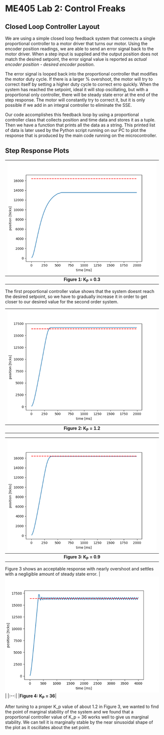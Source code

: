 # ME405 Lab 2: Control Freaks

## Closed Loop Controller Layout
We are using a simple closed loop feedback system that connects a single proportional controller to a motor driver that turns our motor. 
Using the encoder position readings, we are able to send an error signal back to the motor driver. When a step input is supplied and the output
position does not match the desired setpoint, the error signal value is reported as *actual encoder position - desired encoder position*.

The error signal is looped back into the proportional controller that modifies the motor duty cycle. If there is a larger % overshoot, the motor
will try to correct itself by setting a higher duty cycle to correct erro quickly. When the system has reached the setpoint, ideal it will stop oscillating,
but with a proportional only controller, there will be steady state error at the end of the step response. The motor will constantly try to correct it, but 
it is only possible if we add in an integral controller to eliminate the SSE. 

Our code accomplishes this feedback loop by using a proportional controller class that collects position and time data and stores it as a tuple. Then we have 
a function that prints all the data as a string. This printed list of data is later used by the Python script running on our PC to plot the response that is
produced by the main code running on the microcontroller. 

## Step Response Plots
| ![Step Response 1: K_P = 0.3](plots/KP=0.3.png) |
|:--:|
|**Figure 1: K<sub>P</sub> = 0.3**|

The first proportional controller value shows that the system doesnt reach the desired setpoint, so we have to gradually
increase it in order to get closer to our desired value for the second order system.

| ![Step Response 2: K_P = 1.2](plots/KP=1.2.png) |
|:--:|
|**Figure 2: K<sub>P</sub> = 1.2**|


| ![Step Response 3: K_P = 0.9](plots/KP=0.9.png) |
|:--:|
|**Figure 3: K<sub>P</sub> = 0.9**|

Figure 3 shows an acceptable response with nearly overshoot and settles with a negligible amount of steady state error.
| ![Step Response 4: K_P = 36](plots/KP=36.png) |
|:--:|
|**Figure 4: K<sub>P</sub> = 36**|

After tuning to a proper K_p value of about 1.2 in Figure 3, we wanted to find the point of marginal stability of the system
and we found that a proportional controller value of K_p = 36 works well to give us marginal stability. We can tell it is 
marginally stable by the near sinusoidal shape of the plot as it oscillates about the set point. 
